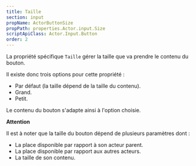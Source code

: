 ```yaml
---
title: Taille
section: input
propName: ActorButtonSize
propPath: properties.Actor.input.Size
scriptApiClass: Actor.Input.Button
order: 2
---
```

La propriété spécifique `Taille` gérer la taille que va prendre le contenu du bouton.

Il existe donc trois options pour cette propriété :

- Par défaut (la taille dépend de la taille du contenu).
- Grand.
- Petit.

Le contenu du bouton s'adapte ainsi à l'option choisie.

**Attention**

Il est à noter que la taille du bouton dépend de plusieurs paramètres dont :
- La place disponible par rapport à son acteur parent.
- La place disponible par rapport aux autres acteurs.
- La taille de son contenu.